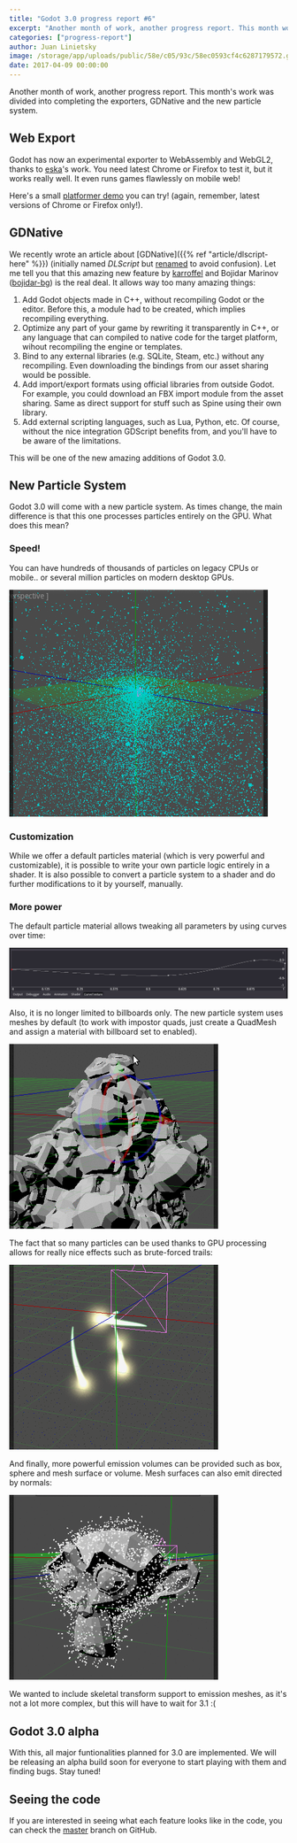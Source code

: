 ```yaml
---
title: "Godot 3.0 progress report #6"
excerpt: "Another month of work, another progress report. This month work was divided into completing the exporters, GDNative (formerly DLScript) and the new particle system."
categories: ["progress-report"]
author: Juan Linietsky
image: /storage/app/uploads/public/58e/c05/93c/58ec0593cf4c6287179572.gif
date: 2017-04-09 00:00:00
---
```


Another month of work, another progress report. This month's work was divided into completing the exporters, GDNative and the new particle system.

## Web Export

Godot has now an experimental exporter to WebAssembly and WebGL2, thanks to [eska](https://github.com/eska014)'s work. You need latest Chrome or Firefox to test it, but it works really well. It even runs games flawlessly on mobile web!

Here's a small [platformer demo](http://godot.eska.me/pub/wasm-platformer/) you can try! (again, remember, latest versions of Chrome or Firefox only!).

## GDNative

We recently wrote an article about [GDNative]({{% ref "article/dlscript-here" %}}) (initially named *DLScript* but [renamed](https://github.com/godotengine/godot/issues/8312) to avoid confusion). Let me tell you that this amazing new feature by [karroffel](https://github.com/karroffel) and Bojidar Marinov ([bojidar-bg](https://github.com/bojidar-bg)) is the real deal. It allows way too many amazing things:

1. Add Godot objects made in C++, without recompiling Godot or the editor. Before this, a module had to be created, which implies recompiling everything.
2. Optimize any part of your game by rewriting it transparently in C++, or any language that can compiled to native code for the target platform, wihout recompiling the engine or templates.
3. Bind to any external libraries (e.g. SQLite, Steam, etc.) without any recompiling. Even downloading the bindings from our asset sharing would be possible.
4. Add import/export formats using official libraries from outside Godot. For example, you could download an FBX import module from the asset sharing. Same as direct support for stuff such as Spine using their own library.
5. Add external scripting languages, such as Lua, Python, etc. Of course, without the nice integration GDScript benefits from, and you'll have to be aware of the limitations.

This will be one of the new amazing additions of Godot 3.0.

## New Particle System

Godot 3.0 will come with a new particle system. As times change, the main difference is that this one processes particles entirely on the GPU. What does this mean?

### Speed!

You can have hundreds of thousands of particles on legacy CPUs or mobile.. or several million particles on modern desktop GPUs.

![](/storage/app/media/devlog/progress6/htparts.gif)

### Customization

While we offer a default particles material (which is very powerful and customizable), it is possible to write your own particle logic entirely in a shader. It is also possible to convert a particle system to a shader and do further modifications to it by yourself, manually.

### More power

The default particle material allows tweaking all parameters by using curves over time:

![](/storage/app/media/devlog/progress6/partcurve.jpg)

Also, it is no longer limited to billboards only. The new particle system uses meshes by default (to work with impostor quads, just create a QuadMesh and assign a material with billboard set to enabled).

![](/storage/app/media/devlog/progress6/mesh_particles.gif)

The fact that so many particles can be used thanks to GPU processing allows for really nice effects such as brute-forced trails:

![](/storage/app/media/devlog/progress6/part_trails.gif)

And finally, more powerful emission volumes can be provided such as box, sphere and mesh surface or volume. Mesh surfaces can also emit directed by normals:

![](/storage/app/media/devlog/progress6/part_directed.gif)

We wanted to include skeletal transform support to emission meshes, as it's not a lot more complex, but this will have to wait for 3.1 :(

## Godot 3.0 alpha

With this, all major funtionalities planned for 3.0 are implemented. We will be releasing an alpha build soon for everyone to start playing with them and finding bugs. Stay tuned!

## Seeing the code

If you are interested in seeing what each feature looks like in the code, you can check the [master](https://github.com/godotengine/godot) branch on GitHub.
